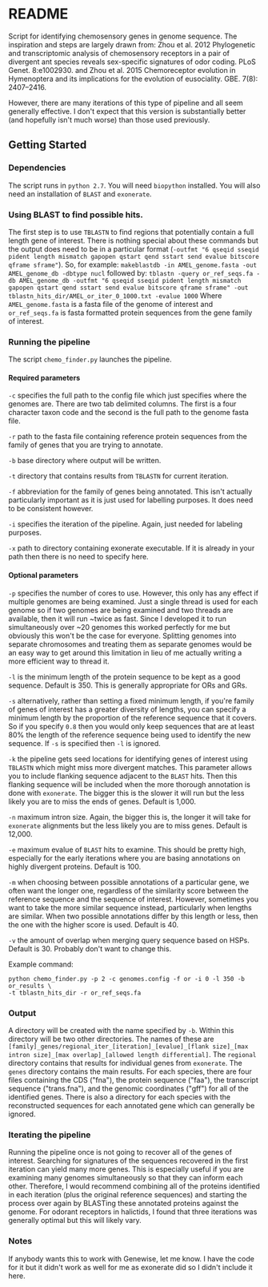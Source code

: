 # README

Script for identifying chemosensory genes in genome sequence. The inspiration and steps are largely drawn from:
Zhou et al. 2012 Phylogenetic and transcriptomic analysis of chemosensory receptors in a pair of divergent ant species reveals sex-specific signatures of odor coding. PLoS Genet. 8:e1002930.
and
Zhou et al. 2015 Chemoreceptor evolution in Hymenoptera and its implications for the evolution of eusociality. GBE. 7(8): 2407–2416.

However, there are many iterations of this type of pipeline and all seem generally effective. I don't expect that this version is substantially better (and hopefully isn't much worse) than those used previously.

## Getting Started

### Dependencies

The script runs in ```python 2.7```. You will need ```biopython``` installed. You will also need an installation of ```BLAST``` and ```exonerate```.

### Using BLAST to find possible hits.
The first step is to use ```TBLASTN``` to find regions that potentially contain a full length gene of interest. There is nothing special about these commands but the output does need to be in a particular format (```-outfmt "6 qseqid sseqid pident length mismatch gapopen qstart qend sstart send evalue bitscore qframe sframe"```). So, for example:
```makeblastdb -in AMEL_genome.fasta -out AMEL_genome_db -dbtype nucl```
followed by:
```tblastn -query or_ref_seqs.fa -db AMEL_genome_db -outfmt "6 qseqid sseqid pident length mismatch gapopen qstart qend sstart send evalue bitscore qframe sframe" -out tblastn_hits_dir/AMEL_or_iter_0_1000.txt -evalue 1000```
Where ```AMEL_genome.fasta``` is a fasta file of the genome of interest and ```or_ref_seqs.fa``` is fasta formatted protein sequences from the gene family of interest.

### Running the pipeline

The script ```chemo_finder.py``` launches the pipeline. 

#### Required parameters
```-c``` specifies the full path to the config file which just specifies where the genomes are. There are two tab delimited columns. The first is a four character taxon code and the second is the full path to the genome fasta file.

```-r``` path to the fasta file containing reference protein sequences from the family of genes that you are trying to annotate. 

```-b``` base directory where output will be written.

```-t``` directory that contains results from ```TBLASTN``` for current iteration.

```-f``` abbreviation for the family of genes being annotated. This isn't actually particularly important as it is just used for labelling purposes. It does need to be consistent however. 

```-i``` specifies the iteration of the pipeline. Again, just needed for labeling purposes.

```-x``` path to directory containing exonerate executable. If it is already in your path then there is no need to specify here.

#### Optional parameters
```-p``` specifies the number of cores to use. However, this only has any effect if multiple genomes are being examined. Just a single thread is used for each genome so if two genomes are being examined and two threads are available, then it will run ~twice as fast. Since I developed it to run simultaneously over ~20 genomes this worked perfectly for me but obviously this won't be the case for everyone. Splitting genomes into separate chromosomes and treating them as separate genomes would be an easy way to get around this limitation in lieu of me actually writing a more efficient way to thread it.

```-l``` is the minimum length of the protein sequence to be kept as a good sequence. Default is 350. This is generally appropriate for ORs and GRs.

```-s``` alternatively, rather than setting a fixed minimum length, if you're family of genes of interest has a greater diversity of lengths, you can specify a minimum length by the proportion of the reference sequence that it covers. So if you specify ```0.8``` then you would only keep sequences that are at least 80% the length of the reference sequence being used to identify the new sequence. If ```-s``` is specified then ```-l``` is ignored.

```-k``` the pipeline gets seed locations for identifying genes of interest using ```TBLASTN``` which might miss more divergent matches. This parameter allows you to include flanking sequence adjacent to the ```BLAST``` hits. Then this flanking sequence will be included when the more thorough annotation is done with ```exonerate```. The bigger this is the slower it will run but the less likely you are to miss the ends of genes. Default is 1,000.

```-n``` maximum intron size. Again, the bigger this is, the longer it will take for ```exonerate``` alignments but the less likely you are to miss genes. Default is 12,000.

```-e``` maximum evalue of ```BLAST``` hits to examine. This should be pretty high, especially for the early iterations where you are basing annotations on highly divergent proteins. Default is 100.

```-m``` when choosing between possible annotations of a particular gene, we often want the longer one, regardless of the similarity score between the reference sequence and the sequence of interest. However, sometimes you want to take the more similar sequence instead, particularly when lengths are similar. When two possible annotations differ by this length or less, then the one with the higher score is used. Default is 40.

```-v``` the amount of overlap when merging query sequence based on HSPs. Default is 30. Probably don't want to change this.

Example command:
```
python chemo_finder.py -p 2 -c genomes.config -f or -i 0 -l 350 -b or_results \
-t tblastn_hits_dir -r or_ref_seqs.fa 
```

### Output
A directory will be created with the name specified by ```-b```. Within this directory will be two other directories. The names of these are ```[family]_genes/regional_iter_[iteration]_[evalue]_[flank size]_[max intron size]_[max overlap]_[allowed length differential]```. The ```regional``` directory contains that results for individual genes from ```exonerate```. The ```genes``` directory contains the main results. For each species, there are four files containing the CDS ("fna"), the protein sequence ("faa"), the transcript sequence ("trans.fna"), and the genomic coordinates ("gff") for all of the identified genes. There is also a directory for each species with the reconstructed sequences for each annotated gene which can generally be ignored.

### Iterating the pipeline
Running the pipeline once is not going to recover all of the genes of interest. Searching for signatures of the sequences recovered in the first iteration can yield many more genes. This is especially useful if you are examining many genomes simultaneously so that they can inform each other. Therefore, I would recommend combining all of the proteins identified in each iteration (plus the original reference sequences) and starting the process over again by BLASTing these annotated proteins against the genome. For odorant receptors in halictids, I found that three iterations was generally optimal but this will likely vary.

### Notes
If anybody wants this to work with Genewise, let me know. I have the code for it but it didn't work as well for me as exonerate did so I didn't include it here.